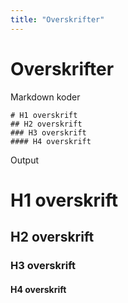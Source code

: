 ```yaml
---
title: "Overskrifter"
---
```


# Overskrifter
Markdown koder

    # H1 overskrift
    ## H2 overskrift
    ### H3 overskrift
    #### H4 overskrift

Output

# H1 overskrift
## H2 overskrift
### H3 overskrift
#### H4 overskrift
